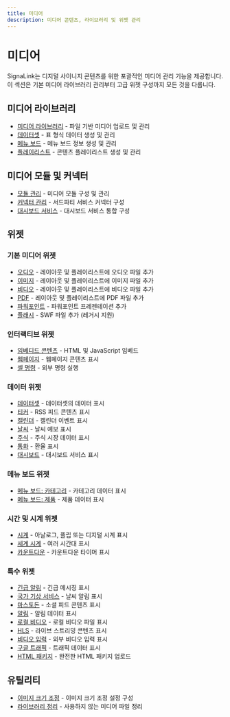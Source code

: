 ```yaml
---
title: 미디어
description: 미디어 콘텐츠, 라이브러리 및 위젯 관리
---
```


# 미디어

SignaLink는 디지털 사이니지 콘텐츠를 위한 포괄적인 미디어 관리 기능을 제공합니다. 이 섹션은 기본 미디어 라이브러리 관리부터 고급 위젯 구성까지 모든 것을 다룹니다.

## 미디어 라이브러리

- [미디어 라이브러리](/guide/media/library) - 파일 기반 미디어 업로드 및 관리
- [데이터셋](/guide/media/datasets) - 표 형식 데이터 생성 및 관리
- [메뉴 보드](/guide/media/menu-boards) - 메뉴 보드 정보 생성 및 관리
- [플레이리스트](/guide/media/playlists) - 콘텐츠 플레이리스트 생성 및 관리

## 미디어 모듈 및 커넥터

- [모듈 관리](/guide/media/modules) - 미디어 모듈 구성 및 관리
- [커넥터 관리](/guide/media/connectors) - 서드파티 서비스 커넥터 구성
- [대시보드 서비스](/guide/media/dashboard-service) - 대시보드 서비스 통합 구성

## 위젯

### 기본 미디어 위젯
- [오디오](/guide/media/widgets/audio) - 레이아웃 및 플레이리스트에 오디오 파일 추가
- [이미지](/guide/media/widgets/image) - 레이아웃 및 플레이리스트에 이미지 파일 추가
- [비디오](/guide/media/widgets/video) - 레이아웃 및 플레이리스트에 비디오 파일 추가
- [PDF](/guide/media/widgets/pdf) - 레이아웃 및 플레이리스트에 PDF 파일 추가
- [파워포인트](/guide/media/widgets/powerpoint) - 파워포인트 프레젠테이션 추가
- [플래시](/guide/media/widgets/flash) - SWF 파일 추가 (레거시 지원)

### 인터랙티브 위젯
- [임베디드 콘텐츠](/guide/media/widgets/embedded) - HTML 및 JavaScript 임베드
- [웹페이지](/guide/media/widgets/webpage) - 웹페이지 콘텐츠 표시
- [셸 명령](/guide/media/widgets/shell-command) - 외부 명령 실행

### 데이터 위젯
- [데이터셋](/guide/media/widgets/dataset) - 데이터셋의 데이터 표시
- [티커](/guide/media/widgets/ticker) - RSS 피드 콘텐츠 표시
- [캘린더](/guide/media/widgets/calendar) - 캘린더 이벤트 표시
- [날씨](/guide/media/widgets/weather) - 날씨 예보 표시
- [주식](/guide/media/widgets/stocks) - 주식 시장 데이터 표시
- [통화](/guide/media/widgets/currencies) - 환율 표시
- [대시보드](/guide/media/widgets/dashboard) - 대시보드 서비스 표시

### 메뉴 보드 위젯
- [메뉴 보드: 카테고리](/guide/media/widgets/menu-boards-category) - 카테고리 데이터 표시
- [메뉴 보드: 제품](/guide/media/widgets/menu-boards-products) - 제품 데이터 표시

### 시간 및 시계 위젯
- [시계](/guide/media/widgets/clock) - 아날로그, 플립 또는 디지털 시계 표시
- [세계 시계](/guide/media/widgets/world-clock) - 여러 시간대 표시
- [카운트다운](/guide/media/widgets/countdown) - 카운트다운 타이머 표시

### 특수 위젯
- [긴급 알림](/guide/media/widgets/emergency-alerts) - 긴급 메시징 표시
- [국가 기상 서비스](/guide/media/widgets/national-weather-service) - 날씨 알림 표시
- [마스토돈](/guide/media/widgets/mastodon) - 소셜 피드 콘텐츠 표시
- [알림](/guide/media/widgets/notifications) - 알림 데이터 표시
- [로컬 비디오](/guide/media/widgets/local-video) - 로컬 비디오 파일 표시
- [HLS](/guide/media/widgets/hls) - 라이브 스트리밍 콘텐츠 표시
- [비디오 입력](/guide/media/widgets/video-in) - 외부 비디오 입력 표시
- [구글 트래픽](/guide/media/widgets/google-traffic) - 트래픽 데이터 표시
- [HTML 패키지](/guide/media/widgets/html-package) - 완전한 HTML 패키지 업로드

## 유틸리티

- [이미지 크기 조정](/guide/media/resizing-images) - 이미지 크기 조정 설정 구성
- [라이브러리 정리](/guide/media/tidy-library) - 사용하지 않는 미디어 파일 정리 